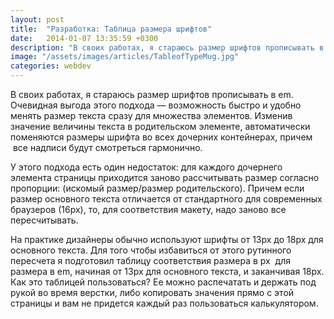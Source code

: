 ```yaml
---
layout: post
title:  "Разработка: Таблица размера шрифтов"
date:   2014-01-07 13:35:59 +0300
description: "В своих работах, я стараюсь размер шрифтов прописывать в em. Очевидная выгода этого подхода — возможность быстро и удобно менять размер текста сразу для множества элементов. Изменив значение величины текста в родительском элементе, автоматически поменяются размеры шрифта во всех дочерних контейнерах, причем  все надписи будут смотреться гармонично."
image: "/assets/images/articles/TableofTypeMug.jpg"
categories: webdev
---
```

<p >В своих работах, я стараюсь размер шрифтов прописывать в em. Очевидная выгода этого подхода — возможность быстро и удобно менять размер текста сразу для множества элементов. Изменив значение величины текста в родительском элементе, автоматически поменяются размеры шрифта во всех дочерних контейнерах, причем  все надписи будут смотреться гармонично.</p>
<p ><span>У этого подхода есть один недостаток: для каждого дочернего элемента страницы приходится заново рассчитывать размер согласно пропорции: (искомый размер/размер родительского). Причем если размер основного текста отличается от стандартного для современных браузеров (16px), то, для соответствия макету, надо заново все пересчитывать.</span></p>
<p><span ><span>На практике дизайнеры обычно используют шрифты от 13px до 18px для основного текста. Для того чтобы избавиться от этого рутинного пересчета я подготовил таблицу соответствия размера в px  для размера в em, начиная от 13px для основного текста, и заканчивая </span><span>18px</span><span>. Как это таблицей пользоваться? Ее можно распечатать и держать под рукой во время верстки, либо копировать значения прямо с этой страницы и вам не придется каждый раз пользоваться калькулятором.</span></span></p>
<script type="text/javascript" src="https://gist.github.com/handleman/7703990.js"></script>


